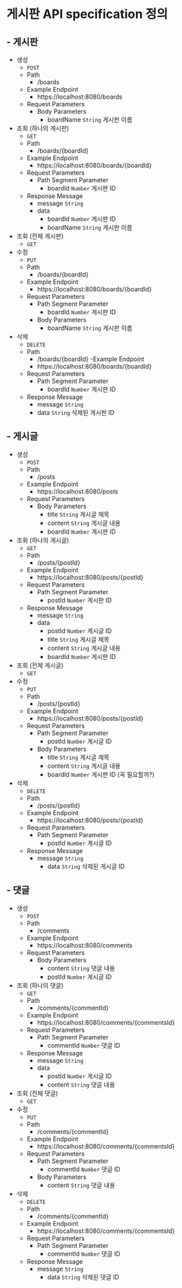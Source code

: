 # 게시판 API specification 정의
## - 게시판
- 생성
  - `POST`
  - Path
    - /boards
  - Example Endpoint
    - https://localhost:8080/boards
  - Request Parameters
    - Body Parameters
      - boardName `String` 게시판 이름
- 조회 (하나의 게시판)
  - `GET`
  - Path
    - /boards/{boardId}
  - Example Endpoint
    - https://localhost:8080/boards/{boardId}
  - Request Parameters
    - Path Segment Parameter
      - boardId `Number` 게시판 ID
  - Response Message
    - message `String`
    - data
      - boardId `Number` 게시판 ID
      - boardName `String` 게시판 이름
- 조회 (전체 게시판)
    - `GET`
- 수정
  - `PUT`
  - Path
    - /boards/{boardId}
  - Example Endpoint
    - https://localhost:8080/boards/{boardId}
  - Request Parameters
    - Path Segment Parameter
      - boardId `Number` 게시판 ID
    - Body Parameters
      - boardName `String` 게시판 이름
- 삭제
  - `DELETE`
  - Path
    - /boards/{boardId}
  -Example Endpoint
    - https://localhost:8080/boards/{boardId}
  - Request Parameters
    - Path Segment Parameter
      - boardId `Number` 게시판 ID
  - Response Message
    - message `String`
    - data `String` 삭제된 게시판 ID

## - 게시글
- 생성
    - `POST`
    - Path
        - /posts
    - Example Endpoint
        - https://localhost:8080/posts
    - Request Parameters
        - Body Parameters
            - title `String` 게시글 제목
            - content `String` 게시글 내용
            - boardId `Number` 게시판 ID
- 조회 (하나의 게시글)
    - `GET`
    - Path
        - /posts/{postId}
    - Example Endpoint
        - https://localhost:8080/posts/{postId}
    - Request Parameters
        - Path Segment Parameter
            - postId `Number` 게시판 ID
    - Response Message
        - message `String`
        - data
            - postId `Number` 게시글 ID
            - title `String` 게시글 제목
            - content `String` 게시글 내용
            - boardId `Number` 게시판 ID
- 조회 (전체 게시글)
    - `GET`
- 수정
  - `PUT`
  - Path
    - /posts/{postId}
  - Example Endpoint
    - https://localhost:8080/posts/{postId}
  - Request Parameters
    - Path Segment Parameter
      - postId `Number` 게시글 ID
    - Body Parameters
      - title `String` 게시글 제목
      - content `String` 게시글 내용
      - boardId `Number` 게시판 ID (꼭 필요할까?)
- 삭제
    - `DELETE`
    - Path
      - /posts/{postId}
    - Example Endpoint
      - https://localhost:8080/posts/{postId}
    - Request Parameters
      - Path Segment Parameter
        - postId `Number` 게시글 ID
    - Response Message
      - message `String`
        - data `String` 삭제된 게시글 ID
## - 댓글
- 생성
    - `POST`
    - Path
        - /comments
    - Example Endpoint
        - https://localhost:8080/comments
    - Request Parameters
        - Body Parameters
            - content `String` 댓글 내용
            - postId `Number` 게시글 ID
- 조회 (하나의 댓글)
    - `GET`
    - Path
        - /comments/{commentId}
    - Example Endpoint
        - https://localhost:8080/comments/{commentsId}
    - Request Parameters
        - Path Segment Parameter
            - commentId `Number` 댓글 ID
    - Response Message
        - message `String`
        - data
            - postId `Number` 게시글 ID
            - content `String` 댓글 내용
- 조회 (전체 댓글)
  - `GET`
- 수정
  - `PUT`
  - Path
    - /comments/{commentId}
  - Example Endpoint
    - https://localhost:8080/comments/{commentsId}
  - Request Parameters
    - Path Segment Parameter
      - commentId `Number` 댓글 ID
    - Body Parameters
      - content `String` 댓글 내용
- 삭제
    - `DELETE`
    - Path
        - /comments/{commentId}
    - Example Endpoint
        - https://localhost:8080/comments/{commentsId}
    - Request Parameters
        - Path Segment Parameter
            - commentId `Number` 댓글 ID
    - Response Message
        - message `String`
            - data `String` 삭제된 댓글 ID